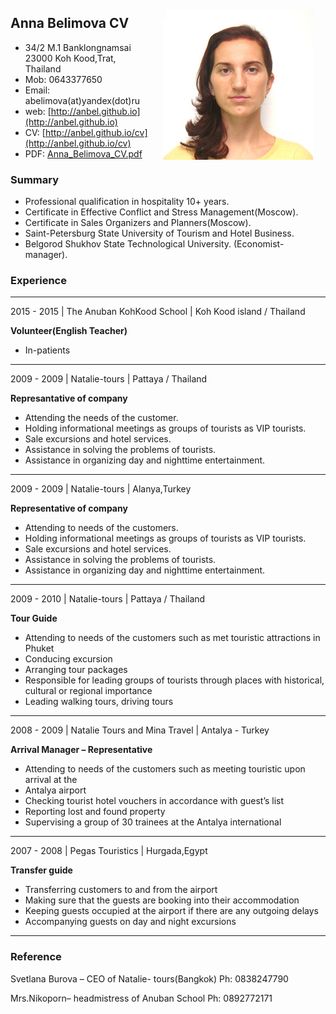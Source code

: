 <img style="padding: 20px;" align="right" src="../pics/anna-belimova.jpg"/>

## Anna Belimova CV 

<!--
![Anna Belimova](../pics/anna-belimova.jpg)
-->

* 34/2 M.1 Banklongnamsai<br/>
23000 Koh Kood,Trat, Thailand
* Mob: 0643377650
* Email: <span id="stopspam">abelimova(at)yandex(dot)ru</span>
* web: [http://anbel.github.io](http://anbel.github.io)
* CV: [http://anbel.github.io/cv](http://anbel.github.io/cv)
* PDF: [Anna_Belimova_CV.pdf](http://anbel.github.io/cv/Anna_Belimova_CV.pdf)

### Summary

* Professional qualification in hospitality 10+ years.
* Certificate in Effective Conflict and Stress Management(Moscow).
* Certificate in Sales Organizers and Planners(Moscow).
* Saint-Petersburg State University of Tourism and Hotel Business.
* Belgorod Shukhov State Technological University. (Economist-manager).

### Experience

---

<!--
 date | company |  geo 
 --- | --- | --- 
-->
2015 - 2015 | The Anuban KohKood School | Koh Kood island / Thailand

**Volunteer(English Teacher)**

* In-patients

---

<!--
 date | company |  geo 
 --- | --- | --- 
-->
2009 - 2009 |  Natalie-tours |  Pattaya / Thailand

**Represantative of company**

* Attending the needs of the customer.
* Holding informational meetings as groups of tourists as VIP tourists.
* Sale excursions and hotel services.
* Assistance in solving the problems of tourists.
* Assistance in organizing day and nighttime entertainment.

---

<!--
 date | company |  geo 
 --- | --- | --- 
-->
2009 - 2009 |  Natalie-tours |  Alanya,Turkey

**Representative of company**

* Attending to needs of the customers.
* Holding informational meetings as groups of tourists as VIP tourists.
* Sale excursions and hotel services.
* Assistance in solving the problems of tourists.
* Assistance in organizing day and nighttime entertainment.

---

<!--
 date | company |  geo 
 --- | --- | --- 
-->
2009 - 2010 |  Natalie-tours |  Pattaya / Thailand

**Tour Guide**

* Attending to needs of the customers such as met touristic attractions in Phuket
* Conducing excursion
* Arranging tour packages
* Responsible for leading groups of tourists through places with historical, cultural or regional importance
* Leading walking tours, driving tours

---

<!--
 date | company |  geo 
 --- | --- | --- 
-->
2008 - 2009 | Natalie Tours and Mina Travel | Antalya - Turkey

**Arrival Manager – Representative**

* Attending to needs of the customers such as meeting touristic upon arrival at the
* Antalya airport
* Checking tourist hotel vouchers in accordance with guest’s list
* Reporting lost and found property
* Supervising a group of 30 trainees at the Antalya international

---

<!--
 date | company |  geo 
 --- | --- | --- 
-->
2007 - 2008 | Pegas Touristics | Hurgada,Egypt

**Transfer guide**

* Transferring customers to and from the airport
* Making sure that the guests are booking into their accommodation
* Keeping guests occupied at the airport if there are any outgoing delays
* Accompanying guests on day and night excursions

---

### Reference

Svetlana Burova – CEO of Natalie- tours(Bangkok)
Ph: 0838247790

Mrs.Nikoporn– headmistress of Anuban School
Ph: 0892772171
